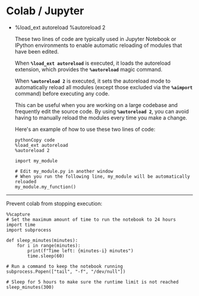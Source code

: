 # Colab / Jupyter

- %load_ext autoreload
%autoreload 2
    
    These two lines of code are typically used in Jupyter Notebook or IPython environments to enable automatic reloading of modules that have been edited.
    
    When **`%load_ext autoreload`** is executed, it loads the autoreload extension, which provides the **`%autoreload`** magic command.
    
    When **`%autoreload 2`** is executed, it sets the autoreload mode to automatically reload all modules (except those excluded via the **`%aimport`** command) before executing any code.
    
    This can be useful when you are working on a large codebase and frequently edit the source code. By using **`%autoreload 2`**, you can avoid having to manually reload the modules every time you make a change.
    
    Here's an example of how to use these two lines of code:
    
    ```
    pythonCopy code
    %load_ext autoreload
    %autoreload 2
    
    import my_module
    
    # Edit my_module.py in another window
    # When you run the following line, my_module will be automatically reloaded
    my_module.my_function()
    
    ```
    

---

Prevent colab from stopping execution:

```
%%capture
# Set the maximum amount of time to run the notebook to 24 hours
import time
import subprocess

def sleep_minutes(minutes):
    for i in range(minutes):
        print(f"Time left: {minutes-i} minutes")
        time.sleep(60)

# Run a command to keep the notebook running
subprocess.Popen(["tail", "-f", "/dev/null"])

# Sleep for 5 hours to make sure the runtime limit is not reached
sleep_minutes(300)
```
